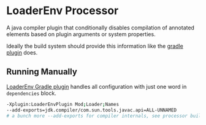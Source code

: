 # LoaderEnv Processor

A java compiler plugin that conditionally disables compilation of annotated elements based on plugin arguments or
system properties.

Ideally the build system should provide this information like the [gradle plugin](../gradle) does.

## Running Manually

[LoaderEnv Gradle plugin](../gradle) handles all configuration with just one word in `dependencies` block.
```sh
-Xplugin:LoaderEnvPlugin Mod;Loader;Names
--add-exports=jdk.compiler/com.sun.tools.javac.api=ALL-UNNAMED
# a bunch more --add-exports for compiler internals, see processor build.gradle.kts
```
